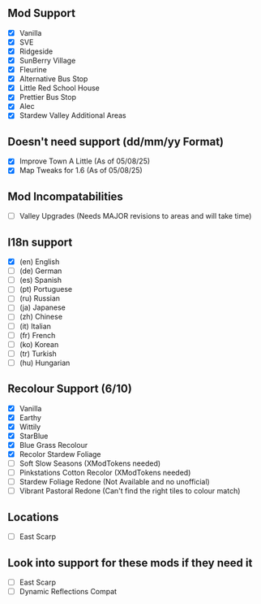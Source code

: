 
## Mod Support
- [x] Vanilla                    
- [x] SVE                        
- [x] Ridgeside                  
- [x] SunBerry Village
- [x] Fleurine
- [x] Alternative Bus Stop
- [x] Little Red School House
- [x] Prettier Bus Stop
- [x] Alec
- [x] Stardew Valley Additional Areas

## Doesn't need support (dd/mm/yy Format)
- [x] Improve Town A Little (As of 05/08/25)
- [x] Map Tweaks for 1.6 (As of 05/08/25)

## Mod Incompatabilities
- [ ] Valley Upgrades (Needs MAJOR revisions to areas and will take time)

## I18n support
- [x] (en) English
- [ ] (de) German
- [ ] (es) Spanish
- [ ] (pt) Portuguese
- [ ] (ru) Russian
- [ ] (ja) Japanese
- [ ] (zh) Chinese
- [ ] (it) Italian
- [ ] (fr) French
- [ ] (ko) Korean
- [ ] (tr) Turkish
- [ ] (hu) Hungarian

## Recolour Support (6/10)
- [x] Vanilla  
- [x] Earthy  
- [x] Wittily
- [x] StarBlue 
- [x] Blue Grass Recolour
- [x] Recolor Stardew Foliage
- [ ] Soft Slow Seasons (XModTokens needed)
- [ ] Pinkstations Cotton Recolor (XModTokens needed)
- [ ] Stardew Foliage Redone (Not Available and no unofficial)
- [ ] Vibrant Pastoral Redone (Can't find the right tiles to colour match)

## Locations
- [ ] East Scarp

## Look into support for these mods if they need it
- [ ] East Scarp                 
- [ ] Dynamic Reflections Compat 
